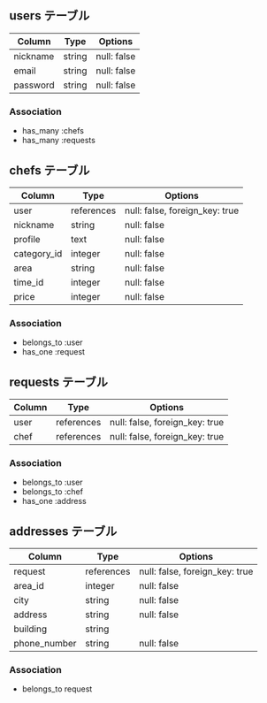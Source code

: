 ## users テーブル

| Column            | Type     | Options     |
| ----------------- | -------- | ----------- |
| nickname          | string   | null: false |
| email             | string   | null: false |
| password          | string   | null: false |

### Association

- has_many :chefs
- has_many  :requests

## chefs テーブル

| Column          | Type       | Options                        |
| --------------- | ---------- | ------------------------------ |
| user            | references | null: false, foreign_key: true |
| nickname        | string     | null: false                    |
| profile         | text       | null: false                    |
| category_id     | integer    | null: false                    |
| area            | string     | null: false                    |
| time_id         | integer    | null: false                    | 
| price           | integer    | null: false                    |


### Association

- belongs_to :user
- has_one    :request

## requests テーブル

| Column              | Type       | Options                        |
| ------------------- | ---------- | ------------------------------ |
| user                | references | null: false, foreign_key: true |
| chef                | references | null: false, foreign_key: true |

### Association
 - belongs_to :user
 - belongs_to :chef
 - has_one    :address

## addresses テーブル

| Column        | Type       | Options                        |
| ------------- | ---------- | ------------------------------ |
| request       | references | null: false, foreign_key: true |
| area_id       | integer    | null: false                    |
| city          | string     | null: false                    |
| address       | string     | null: false                    |
| building      | string     |                                |
| phone_number  | string     | null: false                    |


### Association

- belongs_to request